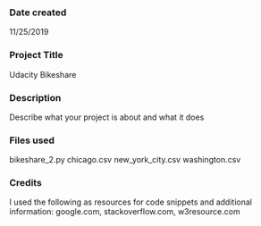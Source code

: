 ### Date created
11/25/2019

### Project Title
Udacity Bikeshare

### Description
Describe what your project is about and what it does

### Files used
bikeshare_2.py
chicago.csv
new_york_city.csv
washington.csv

### Credits
I used the following as resources for code snippets and additional information: google.com, stackoverflow.com, w3resource.com
